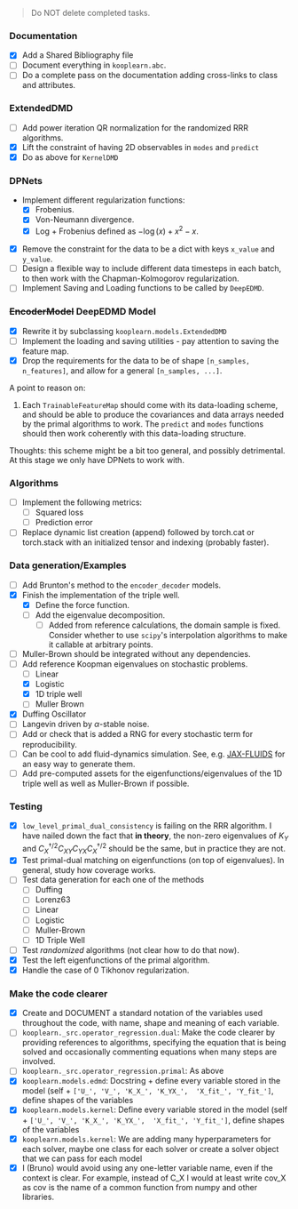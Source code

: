 > Do NOT delete completed tasks.

### Documentation
- [x] Add a Shared Bibliography file
- [ ] Document everything in `kooplearn.abc`.
- [ ] Do a complete pass on the documentation adding cross-links to class and attributes.

### ExtendedDMD
- [ ] Add power iteration QR normalization for the randomized RRR algorithms.
- [x] Lift the constraint of having 2D observables in `modes` and `predict`
- [x] Do as above for `KernelDMD`

### DPNets
- Implement different regularization functions:
  - [x] Frobenius.
  - [x] Von-Neumann divergence.
  - [x] Log + Frobenius defined as $-\log(x) + x^2 - x$.
- [x] Remove the constraint for the data to be a dict with keys `x_value` and `y_value`.
- [ ] Design a flexible way to include different data timesteps in each batch, to then work with the Chapman-Kolmogorov regularization.
- [ ] Implement Saving and Loading functions to be called by `DeepEDMD`.

### ~~EncoderModel~~ DeepEDMD Model
- [x] Rewrite it by subclassing `kooplearn.models.ExtendedDMD`
- [ ] Implement the loading and saving utilities - pay attention to saving the feature map.
- [x] Drop the requirements for the data to be of shape `[n_samples, n_features]`, and allow for a general `[n_samples, ...]`.

A point to reason on:
1. Each `TrainableFeatureMap` should come with its data-loading scheme, and should be able to produce the covariances and data arrays needed by the primal algorithms to work. The `predict` and `modes` functions should then work coherently with this data-loading structure.

Thoughts: this scheme might be a bit too general, and possibly detrimental. At this stage we only have DPNets to work with.

### Algorithms
- [ ] Implement the following metrics:
    - [ ] Squared loss
    - [ ] Prediction error
- [ ] Replace dynamic list creation (append) followed by torch.cat or torch.stack with an initialized tensor and 
  indexing (probably faster).

### Data generation/Examples
- [ ] Add Brunton's method to the `encoder_decoder` models.
- [X] Finish the implementation of the triple well.
    - [x] Define the force function.
    - [ ] Add the eigenvalue decomposition.
        - [ ] Added from reference calculations, the domain sample is fixed. Consider whether to use `scipy`'s interpolation algorithms to make it callable at arbitrary points.
- [ ] Muller-Brown should be integrated without any dependencies.
- [ ] Add reference Koopman eigenvalues on stochastic problems.
    - [ ] Linear
    - [X] Logistic
    - [x] 1D triple well
    - [ ] Muller Brown
- [X] Duffing Oscillator
- [ ] Langevin driven by $\alpha$-stable noise.
- [ ] Add or check that is added a RNG for every stochastic term for reproducibility.
- [ ] Can be cool to add fluid-dynamics simulation. See, e.g. [JAX-FLUIDS](https://github.com/tumaer/JAXFLUIDS/) for an easy way to generate them.
- [ ] Add pre-computed assets for the eigenfunctions/eigenvalues of the 1D triple well as well as Muller-Brown if possible.

### Testing
- [x] `low_level_primal_dual_consistency` is failing on the RRR algorithm. I have nailed down the fact that **in theory**, the non-zero eigenvalues of $K_{Y}$ and $C^{\dagger/2}_{X}C_{XY}C_{YX}C^{\dagger/2}_{X}$ should be the same, but in practice they are not.
- [x] Test primal-dual matching on eigenfunctions (on top of eigenvalues). In general, study how coverage works.
- [ ] Test data generation for each one of the methods
    - [ ] Duffing
    - [ ] Lorenz63
    - [ ] Linear
    - [ ] Logistic
    - [ ] Muller-Brown
    - [ ] 1D Triple Well
- [ ] Test _randomized_ algorithms (not clear how to do that now).
- [x] Test the left eigenfunctions of the primal algorithm.
- [x] Handle the case of 0 Tikhonov regularization.

### Make the code clearer
- [x] Create and DOCUMENT a standard notation of the variables used throughout the 
  code, with name, shape and meaning of each variable.
- [ ] `kooplearn._src.operator_regression.dual`: Make the code clearer by providing references to algorithms, specifying the equation that is being solved and occasionally commenting equations when many steps are involved.
- [ ] `kooplearn._src.operator_regression.primal`: As above
- [x] `kooplearn.models.edmd`: Docstring + define every variable stored in the model (self + `['U_', 'V_', 'K_X_', 'K_YX_', 
  'X_fit_', 'Y_fit_']`, define shapes of the variables
- [x] `kooplearn.models.kernel`: Define every variable stored in the model (self + `['U_', 'V_', 'K_X_', 'K_YX_', 
  'X_fit_', 'Y_fit_']`, define shapes of the variables
- [x] `kooplearn.models.kernel`: We are adding many hyperparameters for each solver, maybe one class for each solver or create 
  a solver object that we can pass for each model
- [x] I (Bruno) would avoid using any one-letter variable name, even if the context is clear. For example, instead of C_X I would at least write cov_X as cov is the name of a common function from numpy and other libraries. 
